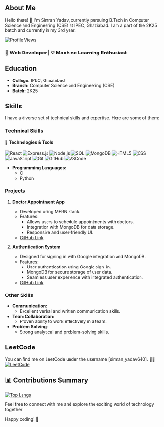 


## About Me
Hello there! 👋 I'm Simran Yadav, currently pursuing B.Tech in Computer Science and Engineering (CSE) at IPEC, Ghaziabad. I am a part of the 2K25 batch and currently in my 3rd year.

![Profile Views](https://komarev.com/ghpvc/?username=YdvSimran&color=brightgreen)
### 🚀 Web Developer | 💡 Machine Learning Enthusiast 

## Education
- **College:** IPEC, Ghaziabad
- **Branch:** Computer Science and Engineering (CSE)
- **Batch:** 2K25

## Skills
I have a diverse set of technical skills and expertise. Here are some of them:

### Technical Skills

#### 🔧 Technologies & Tools
![React](https://img.shields.io/badge/-React-61DAFB?style=for-the-badge&logo=react&logoColor=white)
![Express.js](https://img.shields.io/badge/-Express.js-000000?style=for-the-badge&logo=express&logoColor=white)
![Node.js](https://img.shields.io/badge/-Node.js-339933?style=for-the-badge&logo=node.js&logoColor=white)
![SQL](https://img.shields.io/badge/-SQL-4479A1?style=for-the-badge&logo=postgresql&logoColor=white)
![MongoDB](https://img.shields.io/badge/-MongoDB-47A248?style=for-the-badge&logo=mongodb&logoColor=white)
![HTML5](https://img.shields.io/badge/-HTML5-E34F26?style=for-the-badge&logo=html5&logoColor=white)
![CSS](https://img.shields.io/badge/-CSS-1572B6?style=for-the-badge&logo=css3&logoColor=white)
![JavaScript](https://img.shields.io/badge/-JavaScript-F7DF1E?style=for-the-badge&logo=javascript&logoColor=black)
![Git](https://img.shields.io/badge/-Git-F05032?style=for-the-badge&logo=git&logoColor=white)
![GitHub](https://img.shields.io/badge/-GitHub-181717?style=for-the-badge&logo=github&logoColor=white)
![VSCode](https://img.shields.io/badge/-VSCode-007ACC?style=for-the-badge&logo=visual-studio-code&logoColor=white)

- **Programming Languages:**
  - C
  - Python

### Projects
1. **Doctor Appointment App**
   - Developed using MERN stack.
   - Features:
     - Allows users to schedule appointments with doctors.
     - Integration with MongoDB for data storage.
     - Responsive and user-friendly UI.
   - [GitHub Link](https://github.com/YdvSimran/Doctor-appointment-website)

2. **Authentication System**
   - Designed for signing in with Google integration and MongoDB.
   - Features:
     - User authentication using Google sign-in.
     - MongoDB for secure storage of user data.
     - Seamless user experience with integrated authentication.
   - [GitHub Link](https://github.com/YdvSimran/authentication1)

### Other Skills
- **Communication:**
  - Excellent verbal and written communication skills.
- **Team Collaboration:**
  - Proven ability to work effectively in a team.
- **Problem Solving:**
  - Strong analytical and problem-solving skills.

## LeetCode
You can find me on LeetCode under the username [simran_yadav640].
🧑‍💻 [![LeetCode](https://img.shields.io/badge/LeetCode-1550-brightgreen?style=for-the-badge&logo=leetcode)](https://leetcode.com/simran_yadav640/)

## 📊 Contributions Summary
[![Top Langs](https://github-readme-stats.vercel.app/api/top-langs/?username=YdvSimran&layout=compact&hide_border=true)](https://github.com/YdvSimran)

Feel free to connect with me and explore the exciting world of technology together!

Happy coding! 🚀
